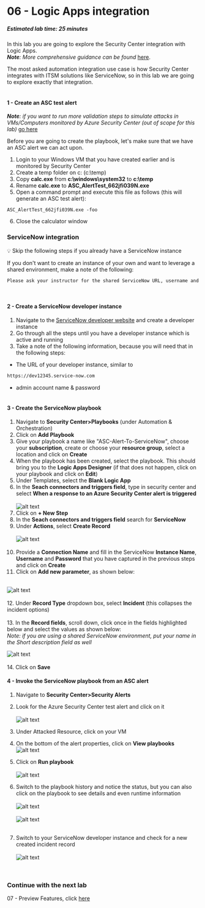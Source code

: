 ﻿# 06 - Logic Apps integration
##### Estimated lab time: 25 minutes
In this lab you are going to explore the Security Center integration with Logic Apps.<br>
***Note**: More comprehensive guidance can be found* <a href="https://techcommunity.microsoft.com/t5/Security-Identity/Automate-Azure-Security-Center-1-actions-with-Playbooks-and/td-p/264843" target="_blank">here</a>.

The most asked automation integration use case is how Security Center integrates with ITSM solutions like ServiceNow, so in this lab we are going to explore exactly that integration.<br><br>

#### 1 - Create an ASC test alert
***Note**: if you want to run more validation steps to simulate attacks in VMs/Computers monitored by Azure Security Center (out of scope for this lab)* <a href="https://gallery.technet.microsoft.com/Azure-Security-Center-1-549aa7a4" target="_blank">go here</a><br>

Before you are going to create the playbook, let's make sure that we have an ASC alert we can act upon.
1. Login to your Windows VM that you have created earlier and is monitored by Security Center
2. Create a temp folder on c: (c:\temp)
3. Copy **calc.exe** from **c:\windows\system32** to **c:\temp**
4. Rename **calc.exe** to **ASC_AlertTest_662jfi039N.exe**
5. Open a command prompt and execute this file as follows (this will generate an ASC test alert):
```dos
ASC_AlertTest_662jfi039N.exe -foo
```

6. Close the calculator window

### ServiceNow integration
:bulb: Skip the following steps if you already have a ServiceNow instance <br>

If you don't want to create an instance of your own and want to leverage a shared environment, make a note of the following:
```txt
Please ask your instructor for the shared ServiceNow URL, username and password
```
<br>

#### 2 - Create a ServiceNow developer instance
1. Navigate to the <a href="https://signon.service-now.com/ssoregister.do?redirectUri=https://developer.servicenow.com" target="_blank">ServiceNow developer website</a> and create a developer instance
2. Go through all the steps until you have a developer instance which is active and running
3. Take a note of the following information, because you will need that in the following steps:
- The URL of your developer instance, similar to
```txt
https://dev12345.service-now.com
```
- admin account name & password <br><br>

#### 3 - Create the ServiceNow playbook


1. Navigate to **Security Center>Playbooks** (under Automation & Orchestration)
2. Click on **Add Playbook**
3. Give your playbook a name like "ASC-Alert-To-ServiceNow", choose your **subscription**, create or choose your **resource group**, select a location and click on **Create**
4. When the playbook has been created, select the playbook. This should bring you to the **Logic Apps Designer** (if that does not happen, click on your playbook and click on **Edit**)
5. Under Templates, select the **Blank Logic App**
6. In the **Seach connectors and triggers field**, type in security center and select **When a response to an Azure Security Center alert is triggered** <br><br>
![alt text](https://raw.githubusercontent.com/yaniv-shasha/Azure-Security-Center-1/master/Labs/06%20-%20Logic%20App%20integration/Screenshots/asc_trigger.png)
7. Click on **+ New Step**
8. In the **Seach connectors and triggers field** search for **ServiceNow**
9. Under **Actions**, select **Create Record**<br><br>
![alt text](https://raw.githubusercontent.com/yaniv-shasha/Azure-Security-Center-1/master/Labs/06%20-%20Logic%20App%20integration/Screenshots/ServiceNowConnection.png)<br><br>
10. Provide a **Connection Name** and fill in the ServiceNow **Instance Name**, **Username** and **Password** that you have captured in the previous steps and click on **Create**
11. Click on **Add new parameter**, as shown below:<br><br>

![alt text](https://raw.githubusercontent.com/yaniv-shasha/Azure-Security-Center-1/master/Labs/06%20-%20Logic%20App%20integration/Screenshots/playbook.PNG)<br><br>
12. Under **Record Type** dropdown box, select **Incident** (this collapses the incident options)<br><br>
13. In the **Record fields**, scroll down, click once in the fields highlighted below and select the values as shown below:<br>
*Note: if you are using a shared ServiceNow environment, put your name in the Short description field as well*<br>


![alt text](https://raw.githubusercontent.com/yaniv-shasha/Azure-Security-Center-1/master/Labs/06%20-%20Logic%20App%20integration/Screenshots/record%20Fields.png)<br><br>
14. Click on **Save**

#### 4 - Invoke the ServiceNow playbook from an ASC alert
1. Navigate to **Security Center>Security Alerts**
2. Look for the Azure Security Center test alert and click on it<br><br>
![alt text](https://raw.githubusercontent.com/yaniv-shasha/Azure-Security-Center-1/master/Labs/06%20-%20Logic%20App%20integration/Screenshots/test_alert.png)
3. Under Attacked Resource, click on your VM
4. On the bottom of the alert properties, click on **View playbooks**<br>
![alt text](https://raw.githubusercontent.com/yaniv-shasha/Azure-Security-Center-1/master/Labs/06%20-%20Logic%20App%20integration/Screenshots/view_playbooks_button.png)

5. Click on **Run playbook**<br><br>
![alt text](https://raw.githubusercontent.com/yaniv-shasha/Azure-Security-Center-1/master/Labs/06%20-%20Logic%20App%20integration/Screenshots/run_playbook.png)
6. Switch to the playbook history and notice the status, but you can also click on the playbook to see details and even runtime information <br><br>
![alt text](https://raw.githubusercontent.com/yaniv-shasha/Azure-Security-Center-1/master/Labs/06%20-%20Logic%20App%20integration/Screenshots/playbook_history.png) <br><br>
![alt text](https://raw.githubusercontent.com/yaniv-shasha/Azure-Security-Center-1/master/Labs/06%20-%20Logic%20App%20integration/Screenshots/playbook_history_details.png)<br><br>




7. Switch to your ServiceNow developer instance and check for a new created incident record<br><br>
![alt text](https://raw.githubusercontent.com/yaniv-shasha/Azure-Security-Center-1/master/Labs/06%20-%20Logic%20App%20integration/Screenshots/snow_record.png)

<br>

### Continue with the next lab
07 - Preview Features, click <a href="https://github.com/yaniv-shasha/Azure-Security-Center/tree/master/Labs/07%20-%20Preview%20Features" target="_blank">here</a>

